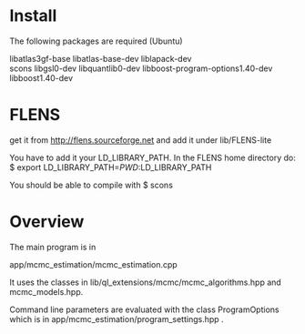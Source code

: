 Install
=======
The following packages are required (Ubuntu)

libatlas3gf-base libatlas-base-dev liblapack-dev  
scons
libgsl0-dev
libquantlib0-dev
libboost-program-options1.40-dev
libboost1.40-dev


FLENS
======
get it from http://flens.sourceforge.net and add it under lib/FLENS-lite

You have to add it your LD_LIBRARY_PATH. In the FLENS home directory do:
$ export LD_LIBRARY_PATH=$PWD:$LD_LIBRARY_PATH


You should be able to compile with
$ scons


Overview
========

The main program is in

app/mcmc_estimation/mcmc_estimation.cpp

It uses the classes in lib/ql_extensions/mcmc/mcmc_algorithms.hpp and mcmc_models.hpp.

Command line parameters are evaluated with the class ProgramOptions which is in app/mcmc_estimation/program_settings.hpp .

